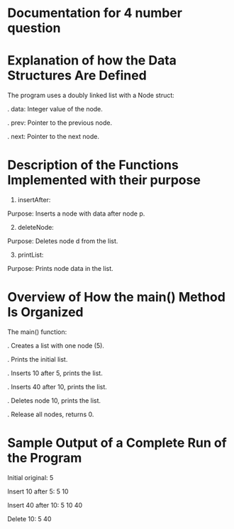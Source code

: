 # Documentation for 4 number question


# Explanation of how the Data Structures Are Defined

The program uses a doubly linked list with a Node struct:

. data: Integer value of the node.

. prev: Pointer to the previous node.

. next: Pointer to the next node.


# Description of the Functions Implemented with their purpose

1. insertAfter:
   
Purpose: Inserts a node with data after node p.

2. deleteNode:

Purpose: Deletes node d from the list.

3. printList:
   
Purpose: Prints node data in the list.


# Overview of How the main() Method Is Organized
    
The main() function:

. Creates a list with one node (5).

. Prints the initial list.

. Inserts 10 after 5, prints the list.

. Inserts 40 after 10, prints the list.

. Deletes node 10, prints the list.

. Release all nodes, returns 0.

 
# Sample Output of a Complete Run of the Program 
    
Initial original: 5
    
Insert 10 after 5: 5 10
    
Insert 40 after 10: 5 10 40
    
Delete 10: 5 40

    







